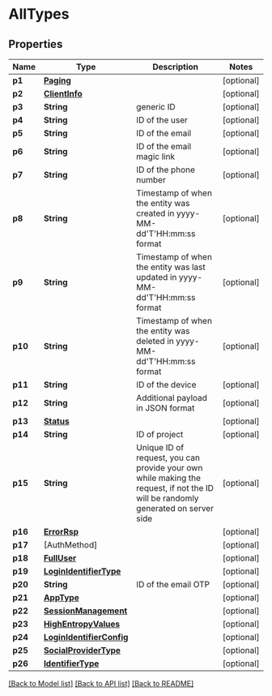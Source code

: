 # AllTypes

## Properties
Name | Type | Description | Notes
------------ | ------------- | ------------- | -------------
**p1** | [**Paging**](Paging.md) |  | [optional] 
**p2** | [**ClientInfo**](ClientInfo.md) |  | [optional] 
**p3** | **String** | generic ID | [optional] 
**p4** | **String** | ID of the user | [optional] 
**p5** | **String** | ID of the email | [optional] 
**p6** | **String** | ID of the email magic link | [optional] 
**p7** | **String** | ID of the phone number | [optional] 
**p8** | **String** | Timestamp of when the entity was created in yyyy-MM-dd&#39;T&#39;HH:mm:ss format | [optional] 
**p9** | **String** | Timestamp of when the entity was last updated in yyyy-MM-dd&#39;T&#39;HH:mm:ss format | [optional] 
**p10** | **String** | Timestamp of when the entity was deleted in yyyy-MM-dd&#39;T&#39;HH:mm:ss format | [optional] 
**p11** | **String** | ID of the device | [optional] 
**p12** | **String** | Additional payload in JSON format | [optional] 
**p13** | [**Status**](Status.md) |  | [optional] 
**p14** | **String** | ID of project | [optional] 
**p15** | **String** | Unique ID of request, you can provide your own while making the request, if not the ID will be randomly generated on server side | [optional] 
**p16** | [**ErrorRsp**](ErrorRsp.md) |  | [optional] 
**p17** | [AuthMethod] |  | [optional] 
**p18** | [**FullUser**](FullUser.md) |  | [optional] 
**p19** | [**LoginIdentifierType**](LoginIdentifierType.md) |  | [optional] 
**p20** | **String** | ID of the email OTP | [optional] 
**p21** | [**AppType**](AppType.md) |  | [optional] 
**p22** | [**SessionManagement**](SessionManagement.md) |  | [optional] 
**p23** | [**HighEntropyValues**](HighEntropyValues.md) |  | [optional] 
**p24** | [**LoginIdentifierConfig**](LoginIdentifierConfig.md) |  | [optional] 
**p25** | [**SocialProviderType**](SocialProviderType.md) |  | [optional] 
**p26** | [**IdentifierType**](IdentifierType.md) |  | [optional] 

[[Back to Model list]](../README.md#documentation-for-models) [[Back to API list]](../README.md#documentation-for-api-endpoints) [[Back to README]](../README.md)


